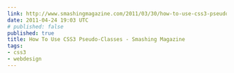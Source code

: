 ```yaml
---
link: http://www.smashingmagazine.com/2011/03/30/how-to-use-css3-pseudo-classes/
date: 2011-04-24 19:03 UTC
# published: false
published: true
title: How To Use CSS3 Pseudo-Classes - Smashing Magazine
tags:
- css3
- webdesign
---
```



